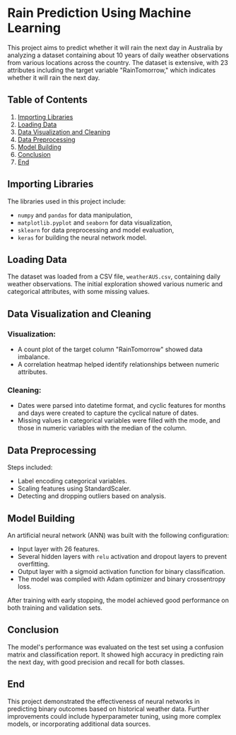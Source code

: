 
# Rain Prediction Using Machine Learning

This project aims to predict whether it will rain the next day in Australia by analyzing a dataset containing about 10 years of daily weather observations from various locations across the country. The dataset is extensive, with 23 attributes including the target variable "RainTomorrow," which indicates whether it will rain the next day.

## Table of Contents

1. [Importing Libraries](#importing-libraries)
2. [Loading Data](#loading-data)
3. [Data Visualization and Cleaning](#data-visualization-and-cleaning)
4. [Data Preprocessing](#data-preprocessing)
5. [Model Building](#model-building)
6. [Conclusion](#conclusion)
7. [End](#end)

## Importing Libraries

The libraries used in this project include:

- `numpy` and `pandas` for data manipulation,
- `matplotlib.pyplot` and `seaborn` for data visualization,
- `sklearn` for data preprocessing and model evaluation,
- `keras` for building the neural network model.

## Loading Data

The dataset was loaded from a CSV file, `weatherAUS.csv`, containing daily weather observations. The initial exploration showed various numeric and categorical attributes, with some missing values.

## Data Visualization and Cleaning

### Visualization:

- A count plot of the target column "RainTomorrow" showed data imbalance.
- A correlation heatmap helped identify relationships between numeric attributes.

### Cleaning:

- Dates were parsed into datetime format, and cyclic features for months and days were created to capture the cyclical nature of dates.
- Missing values in categorical variables were filled with the mode, and those in numeric variables with the median of the column.

## Data Preprocessing

Steps included:

- Label encoding categorical variables.
- Scaling features using StandardScaler.
- Detecting and dropping outliers based on analysis.

## Model Building

An artificial neural network (ANN) was built with the following configuration:

- Input layer with 26 features.
- Several hidden layers with `relu` activation and dropout layers to prevent overfitting.
- Output layer with a sigmoid activation function for binary classification.
- The model was compiled with Adam optimizer and binary crossentropy loss.

After training with early stopping, the model achieved good performance on both training and validation sets.

## Conclusion

The model's performance was evaluated on the test set using a confusion matrix and classification report. It showed high accuracy in predicting rain the next day, with good precision and recall for both classes.

## End

This project demonstrated the effectiveness of neural networks in predicting binary outcomes based on historical weather data. Further improvements could include hyperparameter tuning, using more complex models, or incorporating additional data sources.


